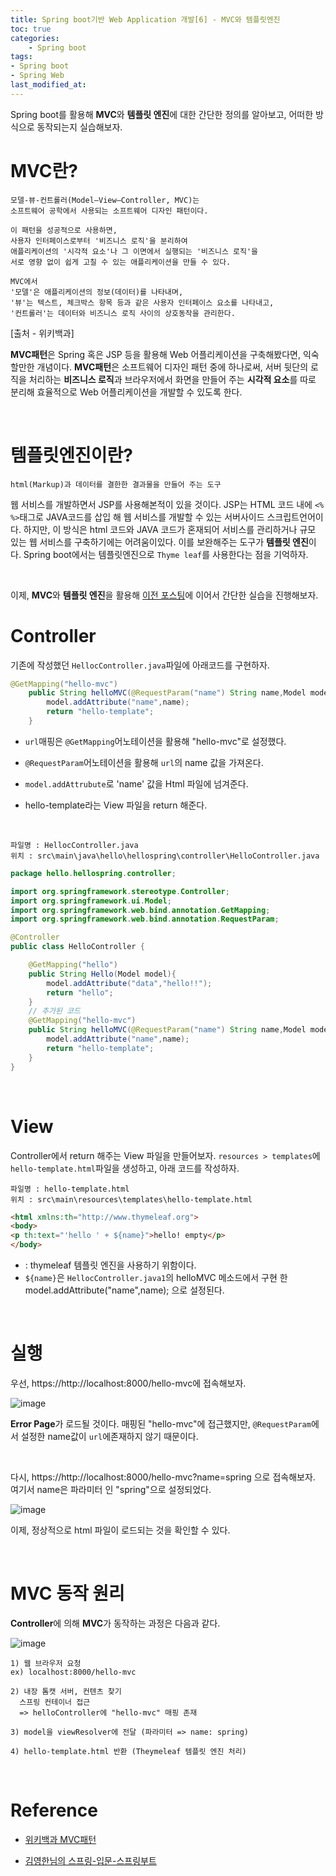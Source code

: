 ```yaml
---
title: Spring boot기반 Web Application 개발[6] - MVC와 템플릿엔진
toc: true
categories:	
    - Spring boot
tags:
- Spring boot
- Spring Web
last_modified_at:
---
```




Spring boot를 활용해 **MVC**와 **템플릿 엔진**에 대한 간단한 정의를 알아보고, 어떠한 방식으로 동작되는지 실습해보자.

# MVC란?

```
모델-뷰-컨트롤러(Model–View–Controller, MVC)는 
소프트웨어 공학에서 사용되는 소프트웨어 디자인 패턴이다. 

이 패턴을 성공적으로 사용하면, 
사용자 인터페이스로부터 '비즈니스 로직'을 분리하여 
애플리케이션의 '시각적 요소'나 그 이면에서 실행되는 '비즈니스 로직'을 
서로 영향 없이 쉽게 고칠 수 있는 애플리케이션을 만들 수 있다. 

MVC에서 
'모델'은 애플리케이션의 정보(데이터)를 나타내며, 
'뷰'는 텍스트, 체크박스 항목 등과 같은 사용자 인터페이스 요소를 나타내고, 
'컨트롤러'는 데이터와 비즈니스 로직 사이의 상호동작을 관리한다.
```

[출처 - 위키백과]



**MVC패턴**은 Spring 혹은 JSP 등을 활용해 Web 어플리케이션을 구축해봤다면, 익숙할만한 개념이다. **MVC패턴**은 소프트웨어 디자인 패턴 중에 하나로써, 서버 뒷단의 로직을 처리하는 **비즈니스 로직**과 브라우저에서 화면을 만들어 주는 **시각적 요소**를 따로 분리해 효율적으로 Web 어플리케이션을 개발할 수 있도록 한다. 



<br/>

# 템플릿엔진이란?

```
html(Markup)과 데이터를 결한한 결과물을 만들어 주는 도구
```

 웹 서비스를 개발하면서 JSP를 사용해본적이 있을 것이다. JSP는 HTML 코드 내에 `<% %>`태그로 JAVA코드를 삽입 해 웹 서비스를 개발할 수 있는 서버사이드 스크립트언어이다. 하지만, 이 방식은 html 코드와 JAVA 코드가 혼재되어 서비스를 관리하거나 규모 있는 웹 서비스를 구축하기에는 어려움이있다. 이를 보완해주는 도구가 **템플릿 엔진**이다. Spring boot에서는 템플릿엔진으로 `Thyme leaf`를 사용한다는 점을 기억하자.

<br/>

이제, **MVC**와 **템플릿 엔진**을 활용해 [이전 포스팅](https://gwang920.github.io/spring%20boot/springboot(5)-static/)에 이어서 간단한 실습을 진행해보자.

 

# Controller

기존에 작성했던 `HellocController.java`파일에 아래코드를 구현하자.

```java
@GetMapping("hello-mvc")
    public String helloMVC(@RequestParam("name") String name,Model model){
        model.addAttribute("name",name);
        return "hello-template";
    }
```

- `url`매핑은 `@GetMapping`어노테이션을 활용해 "hello-mvc"로 설정했다. 

- `@RequestParam`어노테이션을 활용해 `url`의 name 값을 가져온다. 

- `model.addAttrubute`로 'name' 값을 Html 파일에 넘겨준다.

- hello-template라는 View 파일을 return 해준다.

<br/>

```
파일명 : HellocController.java
위치 : src\main\java\hello\hellospring\controller\HelloController.java
```

```java
package hello.hellospring.controller;

import org.springframework.stereotype.Controller;
import org.springframework.ui.Model;
import org.springframework.web.bind.annotation.GetMapping;
import org.springframework.web.bind.annotation.RequestParam;

@Controller
public class HelloController {

    @GetMapping("hello")
    public String Hello(Model model){
        model.addAttribute("data","hello!!");
        return "hello";
    }
	// 추가된 코드
    @GetMapping("hello-mvc")
    public String helloMVC(@RequestParam("name") String name,Model model){
        model.addAttribute("name",name);
        return "hello-template";
    }
}

```

<br/>

# View

Controller에서 return 해주는 View 파일을 만들어보자. `resources > templates`에 `hello-template.html`파일을 생성하고, 아래 코드를 작성하자.

```
파일명 : hello-template.html
위치 : src\main\resources\templates\hello-template.html
```

````html
<html xmlns:th="http://www.thymeleaf.org">
<body>
<p th:text="'hello ' + ${name}">hello! empty</p>
</body>
````

- <html xmlns:th="http://www.thymeleaf.org">  : thymeleaf 템플릿 엔진을 사용하기 위함이다.
- `${name}`은 `HellocController.java1`의 helloMVC 메소드에서 구현 한 model.addAttribute("name",name); 으로 설정된다.

<br/>

# 실행

우선, https://http://localhost:8000/hello-mvc에 접속해보자. 

![image](https://user-images.githubusercontent.com/49560745/103727961-f20bcd00-501f-11eb-8f65-469a51d196e2.png)

**Error Page**가 로드될 것이다. 매핑된 "hello-mvc"에 접근했지만, `@RequestParam`에서 설정한 name값이  `url`에존재하지 않기 때문이다.

<br/>

다시, https://http://localhost:8000/hello-mvc?name=spring 으로 접속해보자. 여기서 name은 파라미터 인 "spring"으로 설정되었다.

![image](https://user-images.githubusercontent.com/49560745/103728125-778f7d00-5020-11eb-84c4-b29b795dd7cc.png)

이제, 정상적으로 html 파일이 로드되는 것을 확인할 수 있다.

<br/>

# MVC 동작 원리

**Controller**에 의해 **MVC**가 동작하는 과정은 다음과 같다.

![image](https://user-images.githubusercontent.com/49560745/103728221-b6bdce00-5020-11eb-8c72-f6011c6e84ab.png)

```
1) 웹 브라우저 요청
ex) localhost:8000/hello-mvc

2) 내장 톰캣 서버, 컨텐츠 찾기 
  스프링 컨테이너 접근
  => helloController에 "hello-mvc" 매핑 존재
  
3) model을 viewResolver에 전달 (파라미터 => name: spring)

4) hello-template.html 반환 (Theymeleaf 템플릿 엔진 처리) 
```



<br/>

# Reference

- [위키백과 MVC패턴](https://ko.wikipedia.org/wiki/%EB%AA%A8%EB%8D%B8-%EB%B7%B0-%EC%BB%A8%ED%8A%B8%EB%A1%A4%EB%9F%AC)

- [김영한님의 스프링-입문-스프링부트](https://www.inflearn.com/course/%EC%8A%A4%ED%94%84%EB%A7%81-%EC%9E%85%EB%AC%B8-%EC%8A%A4%ED%94%84%EB%A7%81%EB%B6%80%ED%8A%B8/lecture/49577?tab=curriculum)

  

